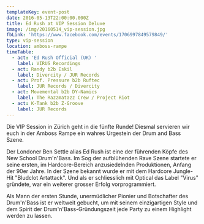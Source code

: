 ```yaml
---
templateKey: event-post
date: 2016-05-13T22:00:00.000Z
title: Ed Rush at VIP Session Deluxe
image: /img/20160514_vip-session.jpg
fbLink: 'https://www.facebook.com/events/1706997849579849/'
type: vip-session
location: amboss-rampe
timeTable:
  - act: 'Ed Rush Official (UK) '
    label: VIRUS Recordings
  - act: Randy b2b Eskil
    label: Divercity / JUR Records
  - act: Prof. Pressure b2b Ruftec
    label: JUR Records / Divercity
  - act: Movemental b2b DY-Namics
    label: The Razzmatazz Crew / Project Riot
  - act: K-Tank b2b Z-Groove
    label: JUR Records
---
```

Die VIP Session in Zürich geht in die fünfte Runde! Diesmal servieren wir euch in der Amboss Rampe ein wahres Urgestein der Drum and Bass Szene.

Der Londoner Ben Settle alias Ed Rush ist eine der führenden Köpfe des New School Drum'n'Bass. Im Sog der aufblühenden Rave Szene startete er seine ersten, im Hardcore-Bereich anzusiedelnden Produktionen, Anfang der 90er Jahre. In der Szene bekannt wurde er mit dem Hardcore Jungle-Hit "Bludclot Artattack". Und als er schliesslich mit Optical das Label "Virus" gründete, war ein weiterer grosser Erfolg vorprogrammiert.

Als Mann der ersten Stunde, unermüdlicher Pionier und Botschafter des Drum'n'Bass ist er weltweit gebucht, um mit seinem einzigartigen Style und dem Spirit der Drum'n'Bass-Gründungszeit jede Party zu einem Highlight werden zu lassen.
